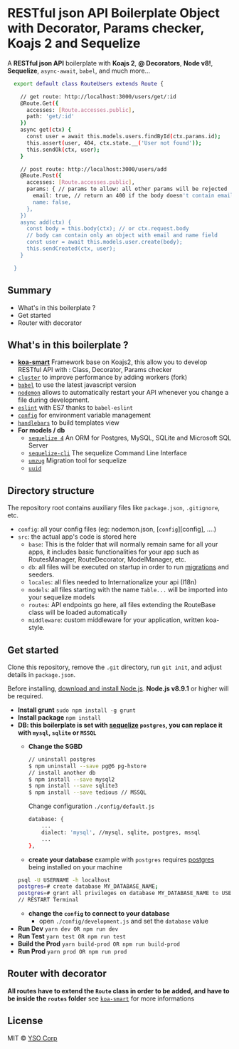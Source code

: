 # RESTful json API Boilerplate Object with Decorator, Params checker, Koajs 2 and Sequelize

A **RESTful json API** boilerplate with **Koajs 2**, **@ Decorators**, **Node v8!**, **Sequelize**, `async-await`, `babel`, and much more...
```sh
  export default class RouteUsers extends Route {

    // get route: http://localhost:3000/users/get/:id
    @Route.Get({
      accesses: [Route.accesses.public],
      path: 'get/:id'
    })
    async get(ctx) {
      const user = await this.models.users.findById(ctx.params.id);
      this.assert(user, 404, ctx.state.__('User not found'));
      this.sendOk(ctx, user);
    }

    // post route: http://localhost:3000/users/add
    @Route.Post({
      accesses: [Route.accesses.public],
      params: { // params to allow: all other params will be rejected
        email: true, // return an 400 if the body doesn't contain email key
        name: false,
      },
    })
    async add(ctx) {
      const body = this.body(ctx); // or ctx.request.body
      // body can contain only an object with email and name field
      const user = await this.models.user.create(body);
      this.sendCreated(ctx, user);
    }

  }
```

## Summary
* What's in this boilerplate ?
* Get started
* Router with decorator

## What's in this boilerplate ?

* [**koa-smart**](https://github.com/ysocorp/koa-smart) Framework base on Koajs2, this allow you to develop RESTful API with : Class, Decorator, Params checker
* [`cluster`](https://nodejs.org/docs/latest/api/cluster.html) to improve performance by adding workers (fork)
* [`babel`](https://babeljs.io/) to use the latest javascript version
* [`nodemon`](https://github.com/remy/nodemon) allows to automatically restart your API whenever you change a file during development.
* [`eslint`](https://github.com/eslint/eslint) with ES7 thanks to `babel-eslint`
* [`config`](https://github.com/lorenwest/node-config) for environment variable management
* [`handlebars`](https://github.com/wycats/handlebars.js/) to build templates view
* **For models / db**
    * [`sequelize 4`](http://docs.sequelizejs.com/) An ORM for Postgres, MySQL, SQLite and Microsoft SQL Server
    * [`sequelize-cli`](https://github.com/sequelize/cli) The sequelize Command Line Interface
    * [`umzug`](https://github.com/sequelize/umzug) Migration tool for sequelize
    * [`uuid`](https://github.com/kelektiv/node-uuid)


## Directory structure
The repository root contains auxiliary files like `package.json`, `.gitignore`, etc.

* `config`: all your config files (eg: nodemon.json, [`config`][config], ....)
* `src`: the actual app's code is stored here
  * `base`: This is the folder that will normally remain same for all your apps, it includes basic functionalities for your app such as RoutesManager, RouteDecorator, ModelManager, etc.
  * `db`: all files will be executed on startup in order to run [migrations](http://docs.sequelizejs.com/manual/tutorial/migrations.html) and seeders.
  * `locales`: all files needed to Internationalize your api (I18n)
  * `models`: all files starting with the name `Table...` will be imported into your sequelize models
  * `routes`: API endpoints go here, all files extending the RouteBase class will be loaded automatically
  * `middleware`: custom middleware for your application, written koa-style.

## Get started
Clone this repository, remove the `.git` directory, run `git init`, and adjust details in `package.json`.

Before installing, [download and install Node.js](https://nodejs.org/en/download/). **Node.js v8.9.1** or higher will be required.

* **Install grunt**
`sudo npm install -g grunt`
* **Install package**
`npm install`
* **DB: this boilerplate is set with [sequelize](http://docs.sequelizejs.com/manual/installation/getting-started) `postgres`, you can replace it with `mysql`, `sqlite` or `MSSQL`**
    * **Change the SGBD**

        ```sh
        // uninstall postgres
        $ npm uninstall --save pg@6 pg-hstore
        // install another db
        $ npm install --save mysql2
        $ npm install --save sqlite3
        $ npm install --save tedious // MSSQL
        ```

        Change configuration `./config/default.js`
        ```sh
        database: {
            ...
            dialect: 'mysql', //mysql, sqlite, postgres, mssql
            ...
        },
        ```

    * **create your database** example with `postgres`
    requires [postgres](https://www.postgresql.org/download/macosx/) being installed on your machine
    ```sh
    psql -U USERNAME -h localhost
    postgres=# create database MY_DATABASE_NAME;
    postgres=# grant all privileges on database MY_DATABASE_NAME to USERNAME;
    // RESTART Terminal
    ```
    * **change the `config` to connect to your database**
        * open `./config/development.js` and set the `database` value
* **Run Dev**
`yarn dev OR npm run dev`
* **Run Test**
`yarn test OR npm run test`
* **Build the Prod**
`yarn build-prod OR npm run build-prod`
* **Run Prod**
`yarn prod OR npm run prod`


## Router with decorator 
**All routes have to extend the `Route` class in order to be added, and have to be inside the `routes` folder**
see [`koa-smart`](https://github.com/ysocorp/koa-smart) for more informations


## License

  MIT © [YSO Corp](http://www.ysocorp.com/)
